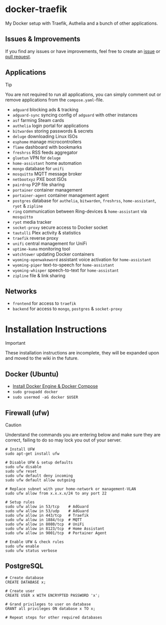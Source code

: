 # docker-traefik
My Docker setup with Traefik, Authelia and a bunch of other applications.

## Issues & Improvements
If you find any issues or have improvements, feel free to create an [issue](https://github.com/Joery/docker-traefik/issues) or [pull request](https://github.com/Joery/docker-traefik/pulls).

## Applications
> [!TIP]
> You are not required to run all applications, you can simply comment out or remove applications from the ```compose.yaml```-file.

- `adguard` blocking ads & tracking
- `adguard-sync` syncing config of `adguard` with other instances
- `asf` farming Steam cards
- `authelia` login portal for applications
- `bitwarden` storing passwords & secrets
- `deluge` downloading Linux ISOs
- `esphome` manage microcontrollers
- `flame` dashboard with bookmarks
- `freshrss` RSS feeds aggregator
- `gluetun` VPN for `deluge`
- `home-assistant` home automation
- `mongo` database for `unifi`
- `mosquitto` MQTT message broker
- `netbootxyz` PXE boot ISOs
- `pairdrop` P2P file sharing
- `portainer` container management
- `portainer-agent` container management agent
- `postgres` database for `authelia`, `bitwarden`, `freshrss`, `home-assistant`, `ryot` & `zipline`
- `ring` communication between Ring-devices & `home-assistant` via `mosquitto`
- `ryot` media tracker
- `socket-proxy` secure access to Docker socket
- `tautulli` Plex activity & statistics
- `traefik` reverse proxy
- `unifi` central management for UniFi
- `uptime-kuma` monitoring tool
- `watchtower` updating Docker containers
- `wyoming-openwakeword` assistant voice activation for `home-assistant`
- `wyoming-piper` text-to-speech for `home-assistant`
- `wyoming-whisper` speech-to-text for `home-assistant`
- `zipline` file & link sharing

## Networks
- `frontend` for access to `traefik`
- `backend` for access to `mongo`, `postgres` & `socket-proxy`

# Installation Instructions
> [!IMPORTANT]  
> These installation instructions are incomplete, they will be expanded upon and moved to the wiki in the future.

## Docker (Ubuntu)
- [Install Docker Engine & Docker Compose](https://docs.docker.com/engine/install/ubuntu/#install-using-the-repository)
- `sudo groupadd docker`
- `sudo usermod -aG docker $USER`

## Firewall (ufw)
> [!CAUTION]
> Understand the commands you are entering below and make sure they are correct, failing to do so may lock you out of your server.

```
# Install UFW
sudo apt-get install ufw

# Disable UFW & setup defaults
sudo ufw disable
sudo ufw reset
sudo ufw default deny incoming
sudo ufw default allow outgoing

# Replace subnet with your home-network or management-VLAN
sudo ufw allow from x.x.x.x/24 to any port 22

# Setup rules
sudo ufw allow in 53/tcp    # AdGuard
sudo ufw allow in 53/udp    # AdGuard
sudo ufw allow in 443/tcp   # Traefik
sudo ufw allow in 1884/tcp  # MQTT
sudo ufw allow in 8080/tcp  # UniFi
sudo ufw allow in 8123/tcp  # Home Assistant
sudo ufw allow in 9001/tcp  # Portainer Agent

# Enable UFW & check rules
sudo ufw enable
sudo ufw status verbose
```

## PostgreSQL
```
# Create database
CREATE DATABASE x;

# Create user
CREATE USER x WITH ENCRYPTED PASSWORD 'x';

# Grand privileges to user on database
GRANT all privileges ON database x TO x;

# Repeat steps for other required databases
```

